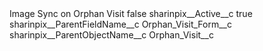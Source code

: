 <?xml version="1.0" encoding="UTF-8"?>
<CustomMetadata xmlns="http://soap.sforce.com/2006/04/metadata" xmlns:xsi="http://www.w3.org/2001/XMLSchema-instance" xmlns:xsd="http://www.w3.org/2001/XMLSchema">
    <label>Image Sync on Orphan Visit</label>
    <protected>false</protected>
    <values>
        <field>sharinpix__Active__c</field>
        <value xsi:type="xsd:boolean">true</value>
    </values>
    <values>
        <field>sharinpix__ParentFieldName__c</field>
        <value xsi:type="xsd:string">Orphan_Visit_Form__c</value>
    </values>
    <values>
        <field>sharinpix__ParentObjectName__c</field>
        <value xsi:type="xsd:string">Orphan_Visit__c</value>
    </values>
</CustomMetadata>
